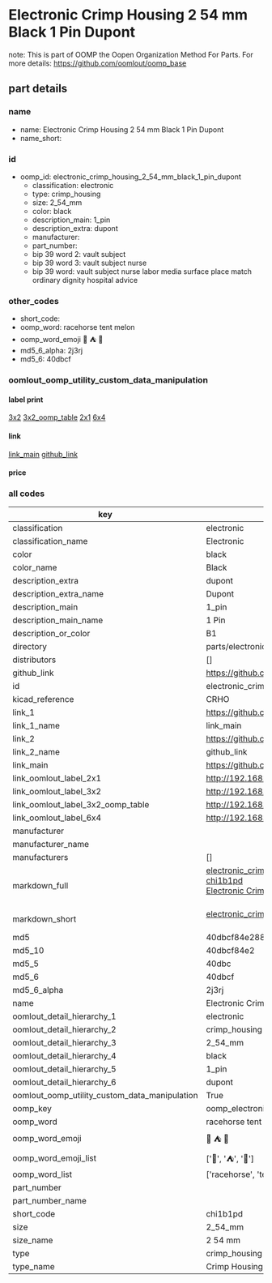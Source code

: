 # Electronic Crimp Housing 2 54 mm Black 1 Pin Dupont  

note: This is part of OOMP the Oopen Organization Method For Parts. For more details: https://github.com/oomlout/oomp_base

##  part details





### name
* name: Electronic Crimp Housing 2 54 mm Black 1 Pin Dupont
* name_short: 
### id
* oomp_id: electronic_crimp_housing_2_54_mm_black_1_pin_dupont
  * classification: electronic
  * type: crimp_housing
  * size: 2_54_mm
  * color: black
  * description_main: 1_pin
  * description_extra: dupont
  * manufacturer: 
  * part_number: 
  * bip 39 word 2: vault subject
  * bip 39 word 3: vault subject nurse
  * bip 39 word: vault subject nurse labor media surface place match ordinary dignity hospital advice

### other_codes
* short_code: 
* oomp_word: racehorse tent melon
* oomp_word_emoji :racehorse: :tent: :melon:
* md5_6_alpha: 2j3rj
* md5_6: 40dbcf






### oomlout_oomp_utility_custom_data_manipulation
#### label print
[3x2](http://192.168.1.245:1112/?label=oomp%202j3rj)
[3x2_oomp_table](http://192.168.1.107:1112/?label=oomp%202j3rj)
[2x1](http://192.168.1.242:1112/?label=oomp%202j3rj)
[6x4](http://192.168.1.55:1112/?label=oomp%202j3rj)    

#### link

[link_main](https://github.com/oomlout/oomlout_oomp_current_version_messy/tree/main/parts/electronic_crimp_housing_2_54_mm_black_1_pin_dupont) [github_link](https://github.com/oomlout/oomlout_oomp_part_src/tree/main/parts/electronic_crimp_housing_2_54_mm_black_1_pin_dupont)                             

#### price







### all codes 
| key | value |  
| --- | --- |  
| classification | electronic |  
| classification_name | Electronic |  
| color | black |  
| color_name | Black |  
| description_extra | dupont |  
| description_extra_name | Dupont |  
| description_main | 1_pin |  
| description_main_name | 1 Pin |  
| description_or_color | B1 |  
| directory | parts/electronic_crimp_housing_2_54_mm_black_1_pin_dupont |  
| distributors | [] |  
| github_link | https://github.com/oomlout/oomlout_oomp_part_src/tree/main/parts/electronic_crimp_housing_2_54_mm_black_1_pin_dupont |  
| id | electronic_crimp_housing_2_54_mm_black_1_pin_dupont |  
| kicad_reference | CRHO |  
| link_1 | https://github.com/oomlout/oomlout_oomp_current_version_messy/tree/main/parts/electronic_crimp_housing_2_54_mm_black_1_pin_dupont |  
| link_1_name | link_main |  
| link_2 | https://github.com/oomlout/oomlout_oomp_part_src/tree/main/parts/electronic_crimp_housing_2_54_mm_black_1_pin_dupont |  
| link_2_name | github_link |  
| link_main | https://github.com/oomlout/oomlout_oomp_current_version_messy/tree/main/parts/electronic_crimp_housing_2_54_mm_black_1_pin_dupont |  
| link_oomlout_label_2x1 | http://192.168.1.242:1112/?label=oomp%202j3rj |  
| link_oomlout_label_3x2 | http://192.168.1.245:1112/?label=oomp%202j3rj |  
| link_oomlout_label_3x2_oomp_table | http://192.168.1.107:1112/?label=oomp%202j3rj |  
| link_oomlout_label_6x4 | http://192.168.1.55:1112/?label=oomp%202j3rj |  
| manufacturer |  |  
| manufacturer_name |  |  
| manufacturers | [] |  
| markdown_full | [electronic_crimp_housing_2_54_mm_black_1_pin_dupont](https://github.com/oomlout/oomlout_oomp_current_version_messy/tree/main/parts/electronic_crimp_housing_2_54_mm_black_1_pin_dupont)<br>[chi1b1pd](https://github.com/oomlout/oomlout_oomp_current_version_messy/tree/main/parts/electronic_crimp_housing_2_54_mm_black_1_pin_dupont)<br>[Electronic Crimp Housing 2 54 Mm Black 1 Pin Dupont](https://github.com/oomlout/oomlout_oomp_current_version_messy/tree/main/parts/electronic_crimp_housing_2_54_mm_black_1_pin_dupont)<br><br> |  
| markdown_short | [electronic_crimp_housing_2_54_mm_black_1_pin_dupont](https://github.com/oomlout/oomlout_oomp_current_version_messy/tree/main/parts/electronic_crimp_housing_2_54_mm_black_1_pin_dupont)<br><br> |  
| md5 | 40dbcf84e288d4bb68c537c52f35ff8e |  
| md5_10 | 40dbcf84e2 |  
| md5_5 | 40dbc |  
| md5_6 | 40dbcf |  
| md5_6_alpha | 2j3rj |  
| name | Electronic Crimp Housing 2 54 mm Black 1 Pin Dupont |  
| oomlout_detail_hierarchy_1 | electronic |  
| oomlout_detail_hierarchy_2 | crimp_housing |  
| oomlout_detail_hierarchy_3 | 2_54_mm |  
| oomlout_detail_hierarchy_4 | black |  
| oomlout_detail_hierarchy_5 | 1_pin |  
| oomlout_detail_hierarchy_6 | dupont |  
| oomlout_oomp_utility_custom_data_manipulation | True |  
| oomp_key | oomp_electronic_crimp_housing_2_54_mm_black_1_pin_dupont |  
| oomp_word | racehorse tent melon |  
| oomp_word_emoji | :racehorse: :tent: :melon: |  
| oomp_word_emoji_list | [':racehorse:', ':tent:', ':melon:'] |  
| oomp_word_list | ['racehorse', 'tent', 'melon'] |  
| part_number |  |  
| part_number_name |  |  
| short_code | chi1b1pd |  
| size | 2_54_mm |  
| size_name | 2 54 mm |  
| type | crimp_housing |  
| type_name | Crimp Housing |  
